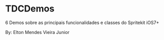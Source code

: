 TDCDemos
========

6 Demos sobre as principais funcionalidades e classes do Spritekit iOS7+



By: Elton Mendes Vieira Junior
